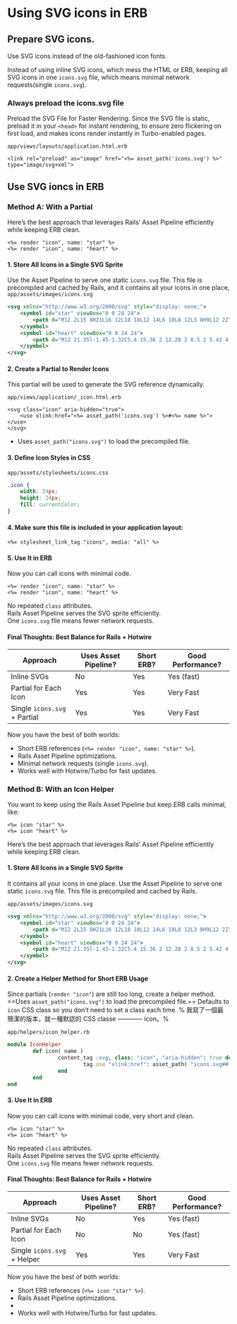 # Using SVG icons in ERB

## Prepare SVG icons.

Use SVG icons instead of the old-fashioned icon fonts. 

Instead of using inline SVG icons, which mess the HTML or ERB, keeping all SVG icons in one `icons.svg` file, which means minimal network requests(single `icons.svg`).  

### Always preload the icons.svg file

Preload the SVG File for Faster Rendering. Since the SVG file is static, preload it in your `<head>` for instant rendering, to ensure zero flickering on first load, and makes icons render instantly in Turbo-enabled pages.

`app/views/layouts/application.html.erb`

```erb
<link rel="preload" as="image" href="<%= asset_path('icons.svg') %>" type="image/svg+xml">
```

## Use SVG ioncs in ERB

### Method A: With a Partial

Here’s the best approach that leverages Rails’ Asset Pipeline efficiently while keeping ERB clean.

```erb
<%= render "icon", name: "star" %>
<%= render "icon", name: "heart" %>
```

#### 1. Store All Icons in a Single SVG Sprite

Use the Asset Pipeline to serve one static `icons.svg` file. This file is precompiled and cached by Rails, and it contains all your icons in one place, `app/assets/images/icons.svg`

```xml
<svg xmlns="http://www.w3.org/2000/svg" style="display: none;">
    <symbol id="star" viewBox="0 0 24 24">
        <path d="M12 2L15 8H21L16 12L18 18L12 14L6 18L8 12L3 8H9L12 2Z"/>
    </symbol>
    <symbol id="heart" viewBox="0 0 24 24">
        <path d="M12 21.35l-1.45-1.32C5.4 15.36 2 12.28 2 8.5 2 5.42 4.42 3 7.5 3c1.74 0 3.41.81 4.5 2.09C13.09 3.81 14.76 3 16.5 3 19.58 3 22 5.42 22 8.5c0 3.78-3.4 6.86-8.55 11.54L12 21.35z"/>
    </symbol>
</svg>
```
#### 2. Create a Partial to Render Icons

This partial will be used to generate the SVG reference dynamically.

`app/views/application/_icon.html.erb`

```erb
<svg class="icon" aria-hidden="true">
    <use xlink:href="<%= asset_path('icons.svg') %>#<%= name %>"></use>
</svg>
```
- Uses `asset_path("icons.svg")` to load the precompiled file.

#### 3. Define Icon Styles in CSS

`app/assets/stylesheets/icons.css`

```css
.icon {
    width: 24px;
    height: 24px;
    fill: currentColor;
}
```

#### 4. Make sure this file is included in your application layout:

`<%= stylesheet_link_tag "icons", media: "all" %>`

#### 5. Use It in ERB

Now you can call icons with minimal code.
```erb
<%= render "icon", name: "star" %>
<%= render "icon", name: "heart" %>
```
No repeated `class` attributes.  
Rails Asset Pipeline serves the SVG sprite efficiently.  
One `icons.svg` file means fewer network requests.

#### Final Thoughts: Best Balance for Rails + Hotwire

| Approach                     | Uses Asset Pipeline? | Short ERB? | Good Performance? |
| ---------------------------- | -------------------- | ---------- | ----------------- |
| Inline SVGs                  | No                   | Yes        | Yes (fast)        |
| Partial for Each Icon        | Yes                  | Yes        | Very Fast         |
| Single `icons.svg` + Partial | Yes                  | Yes        | Very Fast         |

Now you have the best of both worlds:
- Short ERB references (`<%= render "icon", name: "star" %>`).
- Rails Asset Pipeline optimizations.
- Minimal network requests (single `icons.svg`).
- Works well with Hotwire/Turbo for fast updates.



### Method B: With an Icon Helper

You want to keep using the Rails Asset Pipeline but keep ERB calls minimal, like:

```erb
<%= icon "star" %>
<%= icon "heart" %>
```

Here’s the best approach that leverages Rails’ Asset Pipeline efficiently while keeping ERB clean.

#### 1. Store All Icons in a Single SVG Sprite

It contains all your icons in one place. Use the Asset Pipeline to serve one static `icons.svg` file. This file is precompiled and cached by Rails. 

`app/assets/images/icons.svg`

```xml
<svg xmlns="http://www.w3.org/2000/svg" style="display: none;">
    <symbol id="star" viewBox="0 0 24 24">
        <path d="M12 2L15 8H21L16 12L18 18L12 14L6 18L8 12L3 8H9L12 2Z"/>
    </symbol>
    <symbol id="heart" viewBox="0 0 24 24">
        <path d="M12 21.35l-1.45-1.32C5.4 15.36 2 12.28 2 8.5 2 5.42 4.42 3 7.5 3c1.74 0 3.41.81 4.5 2.09C13.09 3.81 14.76 3 16.5 3 19.58 3 22 5.42 22 8.5c0 3.78-3.4 6.86-8.55 11.54L12 21.35z"/>
    </symbol>
</svg>
```
#### 2. Create a Helper Method for Short ERB Usage

Since partials (`render "icon"`) are still too long, create a helper method. ==Uses `asset_path("icons.svg")` to load the precompiled file.== Defaults to `icon` CSS class so you don’t need to set a class each time. % 我寫了一個最簡潔的版本，就一種默認的 CSS classe ———— icon。%

`app/helpers/icon_helper.rb`

```ruby
module IconHelper
        def icon( name )
                content_tag :svg, class: "icon", "aria-hidden": true do
                        tag.use "xlink:href": asset_path( "icons.svg##{name}" )
                end
        end
end
```

#### 3. Use It in ERB

Now you can call icons with minimal code, very short and clean.
```erb
<%= icon "star" %>
<%= icon "heart" %>
```
No repeated `class` attributes.  
Rails Asset Pipeline serves the SVG sprite efficiently.  
One `icons.svg` file means fewer network requests.

#### Final Thoughts: Best Balance for Rails + Hotwire

| Approach                    | Uses Asset Pipeline? | Short ERB? | Good Performance? |
| --------------------------- | -------------------- | ---------- | ----------------- |
| Inline SVGs                 | No                   | Yes        | Yes (fast)        |
| Partial for Each Icon       | No                   | No         | Yes (fast)        |
| Single `icons.svg` + Helper | Yes                  | Yes        | Very Fast         |

Now you have the best of both worlds:
- Short ERB references (`<%= icon "star" %>`).
- Rails Asset Pipeline optimizations.
- 
- Works well with Hotwire/Turbo for fast updates.